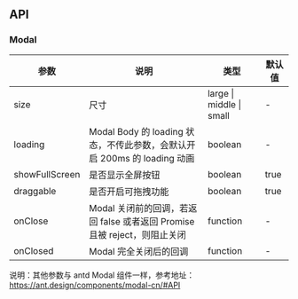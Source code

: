 ## API

### Modal

| 参数           | 说明                                                                      | 类型                     | 默认值 |
| -------------- | ------------------------------------------------------------------------- | ------------------------ | ------ |
| size           | 尺寸                                                                      | large \| middle \| small | -      |
| loading        | Modal Body 的 loading 状态，不传此参数，会默认开启 200ms 的 loading 动画  | boolean                  | -      |
| showFullScreen | 是否显示全屏按钮                                                          | boolean                  | true   |
| draggable      | 是否开启可拖拽功能                                                        | boolean                  | true   |
| onClose        | Modal 关闭前的回调，若返回 false 或者返回 Promise 且被 reject，则阻止关闭 | function                 | -      |
| onClosed       | Modal 完全关闭后的回调                                                    | function                 | -      |

说明：其他参数与 antd Modal 组件一样，参考地址：https://ant.design/components/modal-cn/#API
